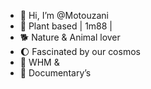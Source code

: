 - 👋  Hi, I’m @Motouzani
- 🌱  Plant based | 1m88 | 
- 🐕  Nature & Animal lover 
- 🌔 Fascinated by our cosmos 
- 🧊 WHM & 
- 🧠 Documentary’s  
<!---
Motouzani/Motouzani is a ✨ special ✨ repository because its `README.md` (this file) appears on your GitHub profile.
You can click the Preview link to take a look at your changes.
--->
